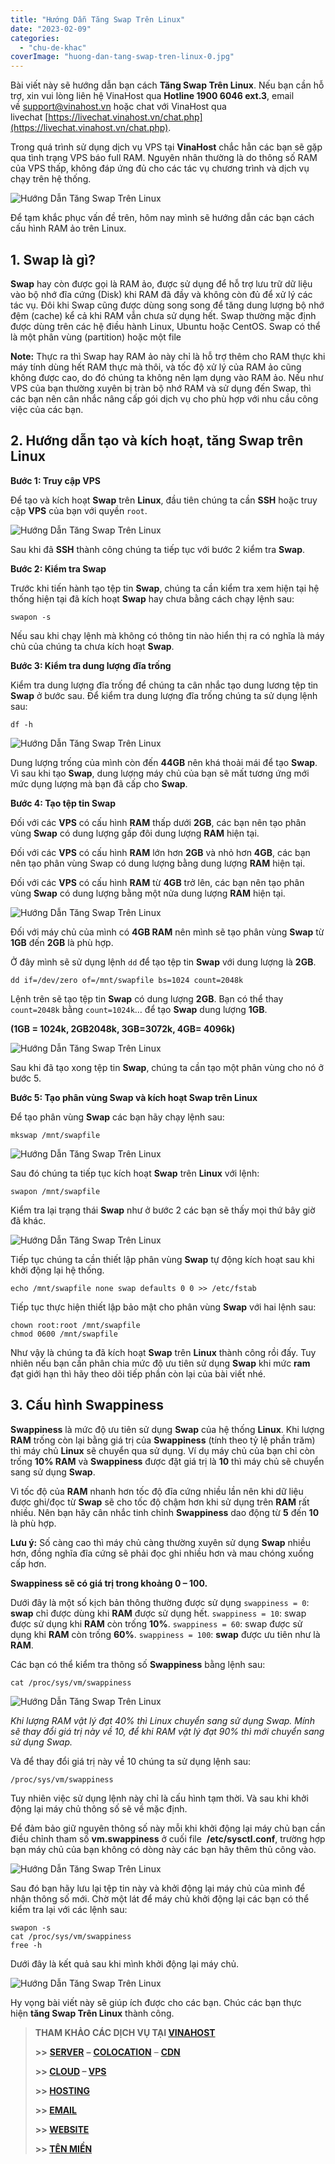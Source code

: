 ```yaml
---
title: "Hướng Dẫn Tăng Swap Trên Linux"
date: "2023-02-09"
categories: 
  - "chu-de-khac"
coverImage: "huong-dan-tang-swap-tren-linux-0.jpg"
---
```


Bài viết này sẽ hướng dẫn bạn cách **Tăng Swap Trên Linux**. Nếu bạn cần hỗ trợ, xin vui lòng liên hệ VinaHost qua **Hotline 1900 6046 ext.3**, email về [support@vinahost.vn](mailto:support@vinahost.vn) hoặc chat với VinaHost qua livechat [https://livechat.vinahost.vn/chat.php](https://livechat.vinahost.vn/chat.php).

Trong quá trình sử dụng dịch vụ VPS tại **VinaHost** chắc hẳn các bạn sẽ gặp qua tình trạng VPS báo full RAM. Nguyên nhân thường là do thông số RAM của VPS thấp, không đáp ứng đủ cho các tác vụ chương trình và dịch vụ chạy trên hệ thống.

![Hướng Dẫn Tăng Swap Trên Linux](images/huong-dan-tang-swap-tren-linux-1.png)

Để tạm khắc phục vấn đề trên, hôm nay mình sẽ hướng dẫn các bạn cách cấu hình RAM ảo trên Linux.

## 1\. Swap là gì?

**Swap** hay còn được gọi là RAM ảo, được sử dụng để hỗ trợ lưu trữ dữ liệu vào bộ nhớ đĩa cứng (Disk) khi RAM đã đầy và không còn đủ để xử lý các tác vụ. Đôi khi Swap cũng được dùng song song để tăng dung lượng bộ nhớ đệm (cache) kể cả khi RAM vẫn chưa sử dụng hết. Swap thường mặc định được dùng trên các hệ điều hành Linux, Ubuntu hoặc CentOS. Swap có thể là một phân vùng (partition) hoặc một file

**Note:** Thực ra thì Swap hay RAM ảo này chỉ là hỗ trợ thêm cho RAM thực khi máy tính dùng hết RAM thực mà thôi, và tốc độ xử lý của RAM ảo cũng không được cao, do đó chúng ta không nên lạm dụng vào RAM ảo. Nếu như VPS của bạn thường xuyên bị tràn bộ nhớ RAM và sử dụng đến Swap, thì các bạn nên cân nhắc nâng cấp gói dịch vụ cho phù hợp với nhu cầu công việc của các bạn.

## 2\. Hướng dẫn tạo và kích hoạt, tăng Swap trên Linux

**Bước 1: Truy cập VPS**

Để tạo và kích hoạt **Swap** trên **Linux**, đầu tiên chúng ta cần **SSH** hoặc truy cập **VPS** của bạn với quyền `root`.

![Hướng Dẫn Tăng Swap Trên Linux](images/huong-dan-tang-swap-tren-linux-2.jpg)

Sau khi đã **SSH** thành công chúng ta tiếp tục với bước 2 kiểm tra **Swap**.

**Bước 2: Kiểm tra Swap**

Trước khi tiến hành tạo tệp tin **Swap**, chúng ta cần kiểm tra xem hiện tại hệ thống hiện tại đã kích hoạt **Swap** hay chưa bằng cách chạy lệnh sau:

    swapon -s

Nếu sau khi chạy lệnh mà không có thông tin nào hiển thị ra có nghĩa là máy chủ của chúng ta chưa kích hoạt **Swap**.

**Bước 3: Kiểm tra dung lượng đĩa trống**

Kiểm tra dung lượng đĩa trống để chúng ta cân nhắc tạo dung lương tệp tin **Swap** ở bước sau. Để kiểm tra dung lượng đĩa trống chúng ta sử dụng lệnh sau:

    df -h

![Hướng Dẫn Tăng Swap Trên Linux](images/huong-dan-tang-swap-tren-linux-3.png)

Dung lượng trống của mình còn đến **44GB** nên khá thoải mái để tạo **Swap**. Vì sau khi tạo **Swap**, dung lượng máy chủ của bạn sẽ mất tương ứng mới mức dụng lượng mà bạn đã cấp cho **Swap**.

**Bước 4: Tạo tệp tin Swap**

Đối với các **VPS** có cấu hình **RAM** thấp dưới **2GB**, các bạn nên tạo phân vùng **Swap** có dung lượng gấp đôi dung lượng **RAM** hiện tại.

Đối với các **VPS** có cấu hình **RAM** lớn hơn **2GB** và nhỏ hơn **4GB**, các bạn nên tạo phân vùng Swap có dung lượng bằng dung lượng **RAM** hiện tại.

Đối với các **VPS** có cấu hình **RAM** từ **4GB** trở lên, các bạn nên tạo phân vùng **Swap** có dung lượng bằng một nửa dung lượng **RAM** hiện tại.

![Hướng Dẫn Tăng Swap Trên Linux](images/huong-dan-tang-swap-tren-linux-4.png)

Đối với máy chủ của mình có **4GB RAM** nên mình sẽ tạo phân vùng **Swap** từ **1GB** đến **2GB** là phù hợp.

Ở đây mình sẽ sử dụng lệnh `dd` để tạo tệp tin **Swap** với dung lượng là **2GB**.

    dd if=/dev/zero of=/mnt/swapfile bs=1024 count=2048k

Lệnh trên sẽ tạo tệp tin **Swap** có dung lượng **2GB**. Bạn có thể thay `count=2048k` bằng `count=1024k`… để tạo **Swap** dung lượng **1GB**.

**(1GB = 1024k, 2GB2048k, 3GB=3072k, 4GB= 4096k)**

![Hướng Dẫn Tăng Swap Trên Linux](images/huong-dan-tang-swap-tren-linux-5.png)

Sau khi đã tạo xong tệp tin **Swap**, chúng ta cần tạo một phân vùng cho nó ở bước 5.

**Bước 5: Tạo phân vùng Swap và kích hoạt Swap trên Linux**

Để tạo phân vùng **Swap** các bạn hãy chạy lệnh sau:

    mkswap /mnt/swapfile

![Hướng Dẫn Tăng Swap Trên Linux](images/huong-dan-tang-swap-tren-linux-6.png)

Sau đó chúng ta tiếp tục kích hoạt **Swap** trên **Linux** với lệnh:

    swapon /mnt/swapfile

Kiểm tra lại trạng thái **Swap** như ở bước 2 các bạn sẽ thấy mọi thứ bây giờ đã khác.

![Hướng Dẫn Tăng Swap Trên Linux](images/huong-dan-tang-swap-tren-linux-7.png)

Tiếp tục chúng ta cần thiết lập phân vùng **Swap** tự động kích hoạt sau khi khởi động lại hệ thống.

    echo /mnt/swapfile none swap defaults 0 0 >> /etc/fstab

Tiếp tục thực hiện thiết lập bảo mật cho phân vùng **Swap** với hai lệnh sau:

    chown root:root /mnt/swapfile
    chmod 0600 /mnt/swapfile

Như vậy là chúng ta đã kích hoạt **Swap** trên **Linux** thành công rồi đấy. Tuy nhiên nếu bạn cần phân chia mức độ ưu tiên sử dụng **Swap** khi mức **ram** đạt giới hạn thì hãy theo dõi tiếp phần còn lại của bài viết nhé.

## 3\. Cấu hình Swappiness

**Swappiness** là mức độ ưu tiên sử dụng **Swap** của hệ thống **Linux**. Khi lượng **RAM** trống còn lại bằng giá trị của **Swappiness** (tính theo tỷ lệ phần trăm) thì máy chủ **Linux** sẽ chuyển qua sử dụng. Ví dụ máy chủ của bạn chỉ còn trống **10% RAM** và **Swappiness** được đặt giá trị là **10** thì máy chủ sẽ chuyển sang sử dụng **Swap**.

Vì tốc độ của **RAM** nhanh hơn tốc độ đĩa cứng nhiều lần nên khi dữ liệu được ghi/đọc từ **Swap** sẽ cho tốc độ chậm hơn khi sử dụng trên **RAM** rất nhiều. Nên bạn hãy cân nhắc tinh chỉnh **Swappiness** dao động từ **5** đến **10** là phù hợp.

**Lưu ý:** Số càng cao thì máy chủ càng thường xuyên sử dụng **Swap** nhiều hơn, đồng nghĩa đĩa cứng sẽ phải đọc ghi nhiều hơn và mau chóng xuống cấp hơn.

**Swappiness sẽ có giá trị trong khoảng 0 – 100.**

Dưới đây là một số kịch bản thông thường được sử dụng `swappiness = 0`: **swap** chỉ được dùng khi **RAM** được sử dụng hết. `swappiness = 10`: swap được sử dụng khi **RAM** còn trống **10%**. `swappiness = 60`: swap được sử dụng khi **RAM** còn trống **60%**. `swappiness = 100`: **swap** được ưu tiên như là **RAM**.

Các bạn có thể kiểm tra thông số **Swappiness** bằng lệnh sau:

    cat /proc/sys/vm/swappiness

![Hướng Dẫn Tăng Swap Trên Linux](images/huong-dan-tang-swap-tren-linux-8.png)

_Khi lượng RAM vật lý đạt 40% thì Linux chuyển sang sử dụng Swap. Mính sẽ thay đổi giá trị này về 10, để khi RAM vật lý đạt 90% thì mới chuyển sang sử dụng Swap._

Và để thay đổi giá trị này về 10 chúng ta sử dụng lệnh sau:

    /proc/sys/vm/swappiness

Tuy nhiên việc sử dụng lệnh này chỉ là cấu hình tạm thời. Và sau khi khởi động lại máy chủ thông số sẽ về mặc định.

Để đảm bảo giữ nguyên thông số này mỗi khi khởi động lại máy chủ bạn cần điều chỉnh tham số **vm.swappiness** ở cuối file  **/etc/sysctl.conf**, trường hợp bạn máy chủ của bạn không có dòng này các bạn hãy thêm thủ công vào.

![Hướng Dẫn Tăng Swap Trên Linux](images/huong-dan-tang-swap-tren-linux-9.png)

Sau đó bạn hãy lưu lại tệp tin này và khởi động lại máy chủ của mình để nhận thông số mới. Chờ một lát để máy chủ khởi động lại các bạn có thể kiểm tra lại với các lệnh sau:

    swapon -s
    cat /proc/sys/vm/swappiness
    free -h

Dưới đây là kết quả sau khi mình khởi động lại máy chủ.

![Hướng Dẫn Tăng Swap Trên Linux](images/huong-dan-tang-swap-tren-linux-10.png)

Hy vọng bài viết này sẽ giúp ích được cho các bạn. Chúc các bạn thực hiện **tăng Swap Trên Linux** thành công.

> **THAM KHẢO CÁC DỊCH VỤ TẠI [VINAHOST](https://vinahost.vn/)**
> 
> **\>>** [**SERVER**](https://vinahost.vn/thue-may-chu-rieng/) **–** [**COLOCATION**](https://vinahost.vn/colocation.html) – [**CDN**](https://vinahost.vn/dich-vu-cdn-chuyen-nghiep)
> 
> **\>> [CLOUD](https://vinahost.vn/cloud-server-gia-re/) – [VPS](https://vinahost.vn/vps-ssd-chuyen-nghiep/)**
> 
> **\>> [HOSTING](https://vinahost.vn/wordpress-hosting)**
> 
> **\>> [EMAIL](https://vinahost.vn/email-hosting)**
> 
> **\>> [WEBSITE](http://vinawebsite.vn/)**
> 
> **\>> [TÊN MIỀN](https://vinahost.vn/ten-mien-gia-re/)**
